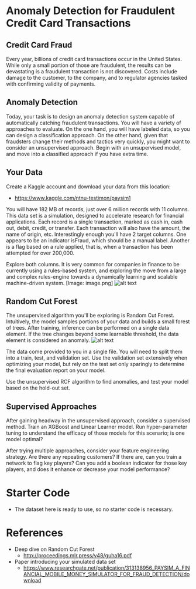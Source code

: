 # Anomaly Detection for Fraudulent Credit Card Transactions


## Credit Card Fraud
Every year, billions of credit card transactions occur in the United States. While only a small portion of those are fraudulent, the results can be devastating is a fraudulent transaction is not discovered. Costs include damage to the customer, to the company, and to regulator agencies tasked with confirming validity of payments. 

## Anomaly Detection 
Today, your task is to design an anomaly detection system capable of automatically catching fraudulent transactions. You will have a variety of approaches to evaluate. On the one hand, you will have labeled data, so you can design a classification approach. On the other hand, given that fraudsters change their methods and tactics very quickly, you might want to consider an unsupervised approach. Begin with an unsupervised model, and move into a classified approach if you have extra time. 

## Your Data 
Create a Kaggle account and download your data from this location:
* https://www.kaggle.com/ntnu-testimon/paysim1 

You will have 182 MB of records, just over 6 million records with 11 columns. This data set is a simulation, designed to accelerate research for financial applications. Each record is a single transaction, marked as cash in, cash out, debit, credit, or transfer. Each transaction will also have the amount, the name of origin, etc.  Interestingly enough you'll have 2 target columns. One appears to be an indicator isFraud, which should be a manual label. Another is a flag based on a rule applied, that is, when a transaction has been attempted for over 200,000. 

Explore both columns. It is very common for companies in finance to be currently using a rules-based system, and exploring the move from a large and complex rules-engine towards a dynamically learning and scalable machine-driven system.
[Image: image.png]
![alt text][logo]

[logo]: https://github.com/aws-samples-p/markdown-here/raw/master/src/common/images/icon48.png "Logo Title Text 2"




## Random Cut Forest 
The unsupervised algorithm you'll be exploring is Random Cut Forest. Intuitively, the model samples portions of your data and builds a small forest of trees. After training, inference can be performed on a single data element. If the tree changes beyond some learnable threshold, the data element is considered an anomaly. 
![alt text](https://github.com/aws-samples/amazon-sagemaker-architecting-for-ml/Writeups/Images/rcf_datahead.png "rcf_datahead")


The data come provided to you in a single file. You will need to split them into a train, test, and validation set. Use the validation set extensively when optimizing your model, but rely on the test set only sparingly to determine the final evaluation report on your model.

Use the unsupervised RCF algorithm to find anomalies, and test your model based on the hold-out set. 

## Supervised Approaches 
After gaining headway in the unsupervised approach, consider a supervised method. Train an XGBoost and Linear Learner model. Run hyper-parameter tuning to understand the efficacy of those models for this scenario; is one model optimal? 

After trying multiple approaches, consider your feature engineering strategy. Are there any repeating customers? If there are, can you train a network to flag key players? Can you add a boolean indicator for those key players, and does it enhance or decrease your model performance?

# Starter Code 

* The dataset here is ready to use, so no starter code is necessary. 

# References

* Deep dive on Random Cut Forest
    * http://proceedings.mlr.press/v48/guha16.pdf 
* Paper introducing your simulated data set
    * https://www.researchgate.net/publication/313138956_PAYSIM_A_FINANCIAL_MOBILE_MONEY_SIMULATOR_FOR_FRAUD_DETECTION/download 

